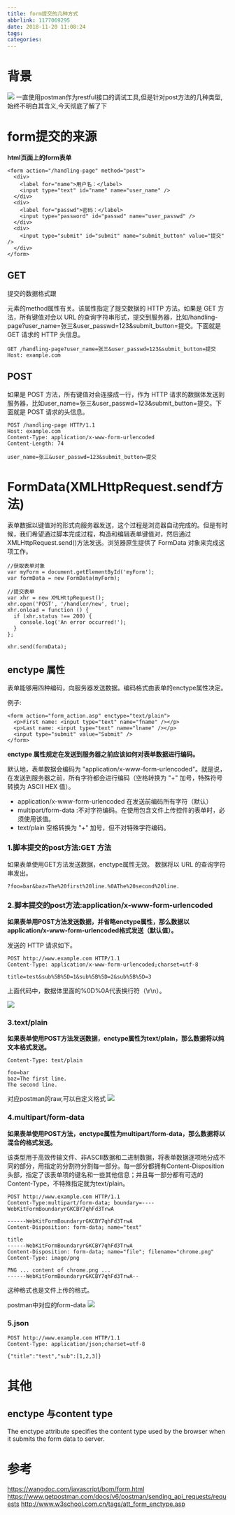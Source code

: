 ```yaml
---
title: form提交的几种方式
abbrlink: 1177069295
date: 2018-11-20 11:08:24
tags:
categories:
---
```

# 背景
![](https://s3.amazonaws.com/postman-static-getpostman-com/postman-docs/requestBuilderForm.png)
一直使用postman作为restful接口的调试工具,但是针对post方法的几种类型,始终不明白其含义,今天彻底了解了下

# form提交的来源
**html页面上的form表单**
```
<form action="/handling-page" method="post">
  <div>
    <label for="name">用户名：</label>
    <input type="text" id="name" name="user_name" />
  </div>
  <div>
    <label for="passwd">密码：</label>
    <input type="password" id="passwd" name="user_passwd" />
  </div>
  <div>
    <input type="submit" id="submit" name="submit_button" value="提交" />
  </div>
</form>
```

## GET
提交的数据格式跟<form>元素的method属性有关。该属性指定了提交数据的 HTTP 方法。如果是 GET 方法，所有键值对会以 URL 的查询字符串形式，提交到服务器，比如/handling-page?user_name=张三&user_passwd=123&submit_button=提交。下面就是 GET 请求的 HTTP 头信息。

```
GET /handling-page?user_name=张三&user_passwd=123&submit_button=提交
Host: example.com
```

## POST
如果是 POST 方法，所有键值对会连接成一行，作为 HTTP 请求的数据体发送到服务器，比如user_name=张三&user_passwd=123&submit_button=提交。下面就是 POST 请求的头信息。

```
POST /handling-page HTTP/1.1
Host: example.com
Content-Type: application/x-www-form-urlencoded
Content-Length: 74

user_name=张三&user_passwd=123&submit_button=提交
```
# FormData(XMLHttpRequest.sendf方法)
表单数据以键值对的形式向服务器发送，这个过程是浏览器自动完成的。但是有时候，我们希望通过脚本完成过程，构造和编辑表单键值对，然后通过XMLHttpRequest.send()方法发送。浏览器原生提供了 FormData 对象来完成这项工作。

```
//获取表单对象
var myForm = document.getElementById('myForm');
var formData = new FormData(myForm);

//提交表单
var xhr = new XMLHttpRequest();
xhr.open('POST', '/handler/new', true);
xhr.onload = function () {
  if (xhr.status !== 200) {
    console.log('An error occurred!');
  }
};

xhr.send(formData);

```

## enctype 属性
表单能够用四种编码，向服务器发送数据。编码格式由表单的enctype属性决定。

例子:
```
<form action="form_action.asp" enctype="text/plain">
  <p>First name: <input type="text" name="fname" /></p>
  <p>Last name: <input type="text" name="lname" /></p>
  <input type="submit" value="Submit" />
</form>
```

**enctype 属性规定在发送到服务器之前应该如何对表单数据进行编码。**

默认地，表单数据会编码为 "application/x-www-form-urlencoded"。就是说，在发送到服务器之前，所有字符都会进行编码（空格转换为 "+" 加号，特殊符号转换为 ASCII HEX 值）。

- application/x-www-form-urlencoded	在发送前编码所有字符（默认）
- multipart/form-data	:不对字符编码。在使用包含文件上传控件的表单时，必须使用该值。
- text/plain	空格转换为 "+" 加号，但不对特殊字符编码。


### 1.脚本提交的post方法:GET 方法
如果表单使用GET方法发送数据，enctype属性无效。
数据将以 URL 的查询字符串发出。
```
?foo=bar&baz=The%20first%20line.%0AThe%20second%20line.
```
### 2.脚本提交的post方法:application/x-www-form-urlencoded
**如果表单用POST方法发送数据，并省略enctype属性，那么数据以application/x-www-form-urlencoded格式发送（默认值）。**

发送的 HTTP 请求如下。
```
POST http://www.example.com HTTP/1.1
Content-Type: application/x-www-form-urlencoded;charset=utf-8

title=test&sub%5B%5D=1&sub%5B%5D=2&sub%5B%5D=3
```
上面代码中，数据体里面的%0D%0A代表换行符（\r\n）。

![](https://s3.amazonaws.com/postman-static-getpostman-com/postman-docs/requestBuilderUrlEncoded.png)

### 3.text/plain
**如果表单使用POST方法发送数据，enctype属性为text/plain，那么数据将以纯文本格式发送。**

```
Content-Type: text/plain

foo=bar
baz=The first line.
The second line.
```
对应postman的raw,可以自定义格式
![](https://s3.amazonaws.com/postman-static-getpostman-com/postman-docs/58960775.png)

### 4.multipart/form-data

**如果表单使用POST方法，enctype属性为multipart/form-data，那么数据将以混合的格式发送。**

该类型用于高效传输文件、非ASCII数据和二进制数据，将表单数据逐项地分成不同的部分，用指定的分割符分割每一部分。每一部分都拥有Content-Disposition头部，指定了该表单项的键名和一些其他信息；并且每一部分都有可选的Content-Type，不特殊指定就为text/plain。

```
POST http://www.example.com HTTP/1.1
Content-Type:multipart/form-data; boundary=----WebKitFormBoundaryrGKCBY7qhFd3TrwA

------WebKitFormBoundaryrGKCBY7qhFd3TrwA
Content-Disposition: form-data; name="text"

title
------WebKitFormBoundaryrGKCBY7qhFd3TrwA
Content-Disposition: form-data; name="file"; filename="chrome.png"
Content-Type: image/png

PNG ... content of chrome.png ...
------WebKitFormBoundaryrGKCBY7qhFd3TrwA--

```
这种格式也是文件上传的格式。

postman中对应的form-data
![](https://s3.amazonaws.com/postman-static-getpostman-com/postman-docs/requestBuilderForm.png)

### 5.json
```
POST http://www.example.com HTTP/1.1 
Content-Type: application/json;charset=utf-8

{"title":"test","sub":[1,2,3]}
```

# 其他
## enctype 与content type
The enctype attribute specifies the content type  used by the browser when it submits the form data to server.

# 参考
https://wangdoc.com/javascript/bom/form.html
https://www.getpostman.com/docs/v6/postman/sending_api_requests/requests
http://www.w3school.com.cn/tags/att_form_enctype.asp